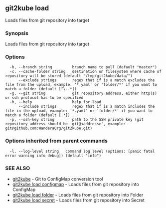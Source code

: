 ## git2kube load

Loads files from git repository into target

### Synopsis

Loads files from git repository into target

### Options

```
  -b, --branch string         branch name to pull (default "master")
  -c, --cache-folder string   destination on filesystem where cache of repository will be stored (default "/tmp/git2kube/data/")
      --exclude strings       regex that if is a match excludes the file from the upload, example: '*.yaml' or 'folder/*' if you want to match a folder (default [^\..*])
  -g, --git string            git repository address, either http(s) or ssh protocol has to be specified
  -h, --help                  help for load
      --include strings       regex that if is a match includes the file in the upload, example: '*.yaml' or 'folder/*' if you want to match a folder (default [.*])
  -p, --ssh-key string        path to the SSH private key (git repository address should be 'git@<address>', example: git@github.com:WanderaOrg/git2kube.git)
```

### Options inherited from parent commands

```
  -l, --log-level string   command log level (options: [panic fatal error warning info debug]) (default "info")
```

### SEE ALSO

* [git2kube](git2kube.md)	 - Git to ConfigMap conversion tool
* [git2kube load configmap](git2kube_load_configmap.md)	 - Loads files from git repository into ConfigMap
* [git2kube load folder](git2kube_load_folder.md)	 - Loads files from git repository into Folder
* [git2kube load secret](git2kube_load_secret.md)	 - Loads files from git repository into Secret

